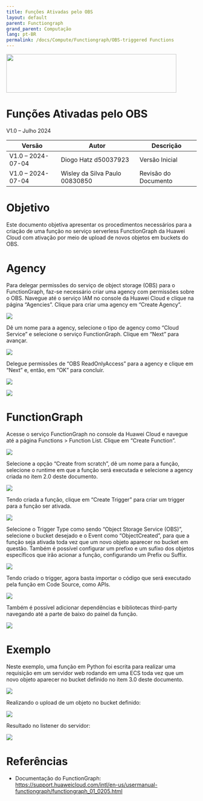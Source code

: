 ```yaml
---
title: Funções Ativadas pelo OBS
layout: default
parent: Functiongraph
grand_parent: Computação
lang: pt-BR
permalink: /docs/Compute/Functiongraph/OBS-triggered Functions
---
```

<img width="450px" height="102px" src="https://console-static.huaweicloud.com/static/authui/20210202115135/public/custom/images/logo-en.svg">

# Funções Ativadas pelo OBS

V1.0 – Julho 2024

| **Versão**        | **Autor**                      | **Descrição**        |
| ----------------- | ------------------------------ | -------------------- |
| V1.0 – 2024-07-04 | Diogo Hatz d50037923           | Versão Inicial       |
| V1.0 – 2024-07-04 | Wisley da Silva Paulo 00830850 | Revisão do Documento |

# Objetivo

Este documento objetiva apresentar os procedimentos necessários para a
criação de uma função no serviço serverless FunctionGraph da Huawei
Cloud com ativação por meio de upload de novos objetos em buckets do
OBS.

# Agency

Para delegar permissões do serviço de object storage (OBS) para o
FunctionGraph, faz-se necessário criar uma agency com permissões sobre o
OBS. Navegue até o serviço IAM no console da Huawei Cloud e clique na
página “Agencies”. Clique para criar uma agency em “Create Agency”.

![](/huaweicloud-knowledge-base/assets/images/Functiongraph-OBS-Trigger/media/image3.png)

Dê um nome para a agency, selecione o tipo de agency como “Cloud
Service” e selecione o serviço FunctionGraph. Clique em “Next” para
avançar.

![](/huaweicloud-knowledge-base/assets/images/Functiongraph-OBS-Trigger/media/image4.png)

Delegue permissões de “OBS ReadOnlyAccess” para a agency e clique em
“Next” e, então, em “OK” para concluir.

![](/huaweicloud-knowledge-base/assets/images/Functiongraph-OBS-Trigger/media/image5.png)

![](/huaweicloud-knowledge-base/assets/images/Functiongraph-OBS-Trigger/media/image6.png)

# FunctionGraph

Acesse o serviço FunctionGraph no console da Huawei Cloud e navegue até
a página Functions \> Function List. Clique em “Create Function”.

![](/huaweicloud-knowledge-base/assets/images/Functiongraph-OBS-Trigger/media/image7.png)

Selecione a opção “Create from scratch”, dê um nome para a função,
selecione o runtime em que a função será executada e selecione a agency
criada no item 2.0 deste documento.

![](/huaweicloud-knowledge-base/assets/images/Functiongraph-OBS-Trigger/media/image8.png)

Tendo criada a função, clique em “Create Trigger” para criar um trigger
para a função ser ativada.

![](/huaweicloud-knowledge-base/assets/images/Functiongraph-OBS-Trigger/media/image9.png)

Selecione o Trigger Type como sendo “Object Storage Service (OBS)”,
selecione o bucket desejado e o Event como “ObjectCreated”, para que a
função seja ativada toda vez que um novo objeto aparecer no bucket em
questão. Também é possível configurar um prefixo e um sufixo dos objetos
específicos que irão acionar a função, configurando um Prefix ou Suffix.

![](/huaweicloud-knowledge-base/assets/images/Functiongraph-OBS-Trigger/media/image10.png)

Tendo criado o trigger, agora basta importar o código que será executado
pela função em Code Source, como APIs.

![](/huaweicloud-knowledge-base/assets/images/Functiongraph-OBS-Trigger/media/image11.png)

Também é possível adicionar dependências e bibliotecas third-party
navegando até a parte de baixo do painel da função.

![](/huaweicloud-knowledge-base/assets/images/Functiongraph-OBS-Trigger/media/image12.png)

# Exemplo

Neste exemplo, uma função em Python foi escrita para realizar uma
requisição em um servidor web rodando em uma ECS toda vez que um novo
objeto aparecer no bucket definido no item 3.0 deste documento.

![](/huaweicloud-knowledge-base/assets/images/Functiongraph-OBS-Trigger/media/image13.png)

Realizando o upload de um objeto no bucket definido:

![](/huaweicloud-knowledge-base/assets/images/Functiongraph-OBS-Trigger/media/image14.png)

Resultado no listener do servidor:

![](/huaweicloud-knowledge-base/assets/images/Functiongraph-OBS-Trigger/media/image15.png)

# Referências

  - Documentação do FunctionGraph:
    <https://support.huaweicloud.com/intl/en-us/usermanual-functiongraph/functiongraph_01_0205.html>
